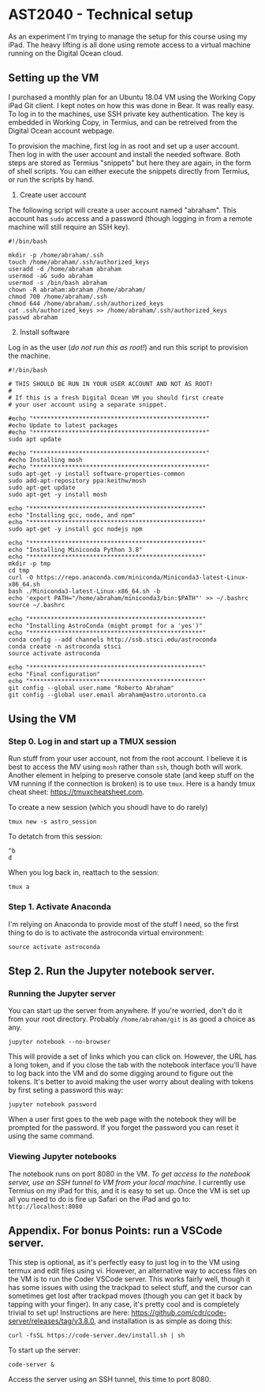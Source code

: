 # AST2040 - Technical setup 

As an experiment I'm trying to manage the setup for this course using my iPad. The heavy lifting is all done using remote access to a virtual machine running on the Digital Ocean cloud.

## Setting up the VM

I purchased a monthly plan for an Ubuntu 18.04 VM using the Working Copy iPad Git client. I kept notes on how this was done in Bear. It was really easy. To log in to the machines, use SSH private key authentication. The key is embedded in Working Copy, in Termius, and can be retreived from the Digital Ocean account webpage. 


To provision the machine, first log in as root and set up a user account. Then log in with the user account and install the needed software. Both steps are stored as Termius "snippets" but here they are again, in the form of shell scripts. You can either execute the snippets directly from Termius, or run the scripts by hand.

1. Create user account

The following script will create a user account named "abraham". This account has `sudo` access and a password (though logging in from a remote machine will still require an SSH key).

```
#!/bin/bash

mkdir -p /home/abraham/.ssh
touch /home/abraham/.ssh/authorized_keys
useradd -d /home/abraham abraham
usermod -aG sudo abraham
usermod -s /bin/bash abraham
chown -R abraham:abraham /home/abraham/
chmod 700 /home/abraham/.ssh
chmod 644 /home/abraham/.ssh/authorized_keys
cat .ssh/authorized_keys >> /home/abraham/.ssh/authorized_keys
passwd abraham
```

2. Install software

Log in as the user (_do not run this as root!_) and run this script to provision the machine.

```
#!/bin/bash

# THIS SHOULD BE RUN IN YOUR USER ACCOUNT AND NOT AS ROOT!
# 
# If this is a fresh Digital Ocean VM you should first create 
# your user account using a separate snippet.

#echo "*************************************************"
#echo Update to latest packages
#echo "*************************************************"
sudo apt update

#echo "*************************************************"
#echo Installing mosh
#echo "*************************************************"
sudo apt-get -y install software-properties-common
sudo add-apt-repository ppa:keithw/mosh
sudo apt-get update
sudo apt-get -y install mosh

echo "*************************************************"
echo "Installing gcc, node, and npm"
echo "*************************************************"
sudo apt-get -y install gcc nodejs npm

echo "*************************************************"
echo "Installing Miniconda Python 3.8"
echo "*************************************************"
mkdir -p tmp
cd tmp
curl -O https://repo.anaconda.com/miniconda/Miniconda3-latest-Linux-x86_64.sh
bash ./Miniconda3-latest-Linux-x86_64.sh -b
echo 'export PATH="/home/abraham/miniconda3/bin:$PATH"' >> ~/.bashrc
source ~/.bashrc

echo "*************************************************"
echo "Installing AstroConda (might prompt for a 'yes')"
echo "*************************************************"
conda config --add channels http://ssb.stsci.edu/astroconda
conda create -n astroconda stsci
source activate astroconda

echo "*************************************************"
echo "Final configuration"
echo "*************************************************"
git config --global user.name "Roberto Abraham"
git config --global user.email abraham@astro.utoronto.ca

```

## Using the VM

### Step 0. Log in and start up a TMUX session

Run stuff from your user account, not from the root account. I believe it is best to access the MV using `mosh` rather than `ssh`, though both will work. Another element in helping to preserve console state (and keep stuff on the VM running if the connection is broken) is to use `tmux`. Here is a handy tmux cheat sheet: https://tmuxcheatsheet.com.

To create a new session (which you shoudl have to do rarely)

```
tmux new -s astro_session
```

To detatch from this session:

```
^b
d
```

When you log back in, reattach to the session:

```
tmux a
```

### Step 1. Activate Anaconda

I'm relying on Anaconda to provide most of the stuff I need, so the first thing to do is to activate the astroconda virtual environment:

```
source activate astroconda
```

## Step 2. Run the Jupyter notebook server. 

### Running the Jupyter server

You can start up the server from anywhere. If you're worried, don't do it from your root directory. Probably `/home/abraham/git` is as good a choice as any.

```
jupyter notebook --no-browser
```

This will provide a set of links which you can click on. However, the URL has a long token, and if you close the tab with the notebook interface you'll have to log back into the VM and do some digging around to figure out the tokens. It's better to avoid making the user worry about dealing with tokens by first seting a password this way:

```
jupyter notebook password
```

When a user first goes to the web page with the notebook they will be prompted for the password. If you forget the password you can reset it using the same command.

### Viewing Jupyter notebooks

The notebook runs on port 8080 in the VM. _To get access to the notebook server, use an SSH tunnel to VM from your local machine_. I currently use Termius on my iPad for this, and it is easy to set up. Once the VM is set up all you need to do is fire up Safari on the iPad and go to: `http://localhost:8080`


## Appendix. For bonus Points: run a VSCode server.

This step is optional, as it's perfectly easy to just log in to the VM using termux and 
edit files using vi. However, an alternative way to access files on the VM is to run the Coder VSCode server. This works fairly well, though it has some issues with using the trackpad to select stuff, and the cursor can sometimes get lost after trackpad moves (though you can get it back by tapping with your finger). In any case, it's pretty cool and is completely trivial to set up! Instructions are here: https://github.com/cdr/code-server/releases/tag/v3.8.0, and installation is as simple as doing this:

```
curl -fsSL https://code-server.dev/install.sh | sh
```

To start up the server:

```
code-server &
```

Access the server using an SSH tunnel, this time to port 8080.